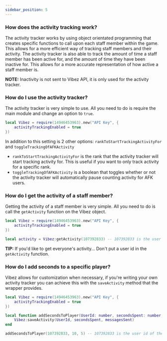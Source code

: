 ```yaml
---
sidebar_position: 5
---
```


### How does the activity tracking work?
The activity tracker works by using object orientated programming that creates specific functions to call upon each staff member within the game. This allows for a more efficient way of tracking staff members and their activity. The activity tracker is also able to track the amount of time a staff member has been active for, and the amount of time they have been inactive for. This allows for a more accurate representation of how active a staff member is.

**NOTE:** Inactivity is not sent to Vibez API, it is only used for the activity tracker.

### How do I use the activity tracker?
The activity tracker is very simple to use. All you need to do is require the main module and change an option to `true`.

```lua
local Vibez = require(14946453963).new("API Key", {
    activityTrackingEnabled = true
})
```

In addition to this setting is 2 other options: `rankToStartTrackingActivityFor` and `toggleTrackingOfAFKActivity`
- `rankToStartTrackingActivityFor` is the rank that the activity tracker will start tracking activity for. This is useful if you want to only track activity for a specific rank.
- `toggleTrackingOfAFKActivity` is a boolean that toggles whether or not the activity tracker will automatically pause counting activity for AFK users.

### How do I get the activity of a staff member?
Getting the activity of a staff member is very simple. All you need to do is call the `getActivity` function on the Vibez object.

```lua
local Vibez = require(14946453963).new("API Key", {
    activityTrackingEnabled = true
})

local activity = Vibez:getActivity(107392833) -- 107392833 is the user id of the staff member
```

**TIP:** If you'd like to get everyone's activity... Don't put a user id in the `getActivity` function.

### How do I add seconds to a specific player?
Vibez allows for customization when necessary, if you're writing your own activity tracker you can achieve this with the `saveActivity` method that the wrapper provides.

```lua
local Vibez = require(14946453963).new("API Key", {
    activityTrackingEnabled = true
})

local function addSecondsToPlayer(UserId: number, secondsSpent: number, messagesSent: number)
    Vibez:saveActivity(UserId, secondsSpent, messagesSent)
end

addSecondsToPlayer(107392833, 10, 5) -- 107392833 is the user id of the staff member
```